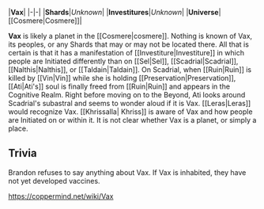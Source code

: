 |**Vax**|
|-|-|
|**Shards**|*Unknown*|
|**Investitures**|*Unknown*|
|**Universe**|[[Cosmere\|Cosmere]]|

**Vax** is likely a planet in the [[Cosmere\|cosmere]].
Nothing is known of Vax, its peoples, or any Shards that may or may not be located there. All that is certain is that it has a manifestation of [[Investiture\|Investiture]] in which people are Initiated differently than on [[Sel\|Sel]], [[Scadrial\|Scadrial]], [[Nalthis\|Nalthis]], or [[Taldain\|Taldain]].
On Scadrial, when [[Ruin\|Ruin]] is killed by [[Vin\|Vin]] while she is holding [[Preservation\|Preservation]], [[Ati\|Ati's]] soul is finally freed from [[Ruin\|Ruin]] and appears in the Cognitive Realm. Right before moving on to the Beyond, Ati looks around Scadrial's subastral and seems to wonder aloud if it is Vax. [[Leras\|Leras]] would recognize Vax. [[Khrissalla\| Khriss]] is aware of Vax and how people are Initiated on or within it.
It is not clear whether Vax is a planet, or simply a place.

## Trivia
Brandon refuses to say anything about Vax.
If Vax is inhabited, they have not yet developed vaccines.


https://coppermind.net/wiki/Vax